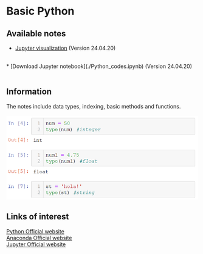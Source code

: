 # Basic Python

## Available notes

* [Jupyter visualization](./Python_codes.html) (Version 24.04.20)
<br> 
* [Download Jupyter notebook](./Python_codes.ipynb) (Version 24.04.20)
<br><br> 

## Information
The notes include data types, indexing, basic methods and functions.
<br> <br>
![capture](./capture.png)
## Links of interest
[Python Official website](https://www.python.org/)
<br>
[Anaconda Official website](https://www.anaconda.com/)
<br>
[Jupyter Official website](https://jupyter.org/)